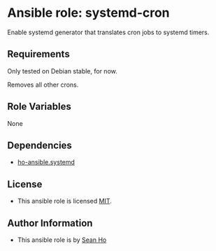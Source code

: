 # Ansible role: systemd-cron
Enable systemd generator that translates cron jobs to systemd timers.

## Requirements
Only tested on Debian stable, for now.

Removes all other crons.

## Role Variables
None

## Dependencies
+ [ho-ansible.systemd](https://github.com/ho-ansible/systemd)

## License
+ This ansible role is licensed [MIT](LICENSE).

## Author Information
+ This ansible role is by [Sean Ho](https://github.com/ho-ansible/)


